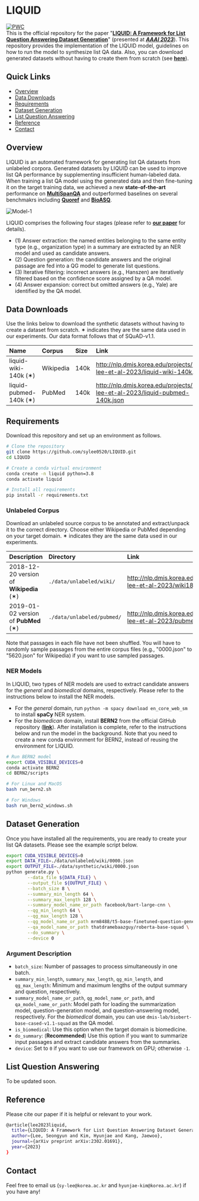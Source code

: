 # LIQUID
[![PWC](https://img.shields.io/endpoint.svg?url=https://paperswithcode.com/badge/liquid-a-framework-for-list-question/question-answering-on-multispanqa)](https://paperswithcode.com/sota/question-answering-on-multispanqa?p=liquid-a-framework-for-list-question) <br>
This is the official repository for the paper "[**LIQUID: A Framework for List Question Answering Dataset Generation**](https://arxiv.org/abs/2302.01691)" (presented at [***AAAI 2023***](https://aaai.org/Conferences/AAAI-23/)). This repository provides the implementation of the LIQUID model, guidelines on how to run the model to synthesize list QA data. Also, you can download generated datasets without having to create them from scratch (see **[here](#data-downloads)**).


## Quick Links

* [Overview](#overview)
* [Data Downloads](#data-downloads)
* [Requirements](#requirements)
* [Dataset Generation](#dataset-generation)
* [List Question Answering](#list-question-answering)
* [Reference](#reference)
* [Contact](#contact)

## Overview

LIQUID is an automated framework for generating list QA datasets from unlabeled corpora. Generated datasets by LIQUID can be used to improve list QA performance by supplementing insufficient human-labeled data. When training a list QA model using the generated data and then fine-tuning it on the target training data, we achieved a new **state-of-the-art** performance on **[MultiSpanQA](https://multi-span.github.io/)** and outperformed baselines on several benchmakrs including **[Quoref](https://arxiv.org/abs/1908.05803)** and **[BioASQ](http://bioasq.org/)**.

![Model-1](https://user-images.githubusercontent.com/72010172/185115620-3dbd69cd-5e37-4da0-acd6-e9dfb9ab0021.png)

LIQUID comprises the following four stages (please refer to **[our paper](https://arxiv.org/abs/2302.01691)** for details).

* (1) Answer extraction: the named entities belonging to the same entity type (e.g., organization type) in a summary are extracted by an NER model and used as candidate answers. 
* (2) Question generation: the candidate answers and the original passage are fed into a QG model to generate list questions. 
* (3) Iterative filtering: incorrect answers (e.g., Hanszen) are iteratively filtered based on the confidence score assigned by a QA model. 
* (4) Answer expansion: correct but omitted answers (e.g., Yale) are identified by the QA model.

## Data Downloads

Use the links below to download the synthetic datasets without having to create a dataset from scratch. ✶ indicates they are the same data used in our experiments. Our data format follows that of SQuAD-v1.1.

|              Name              | Corpus | Size | Link |
|:----------------------------------|:--------|:--------|:--------|
| liquid-wiki-140k (✶) | Wikipedia | 140k | http://nlp.dmis.korea.edu/projects/liquid-lee-et-al-2023/liquid-wiki-140k.json |
| liquid-pubmed-140k (✶) | PubMed | 140k | http://nlp.dmis.korea.edu/projects/liquid-lee-et-al-2023/liquid-pubmed-140k.json |

## Requirements

Download this repository and set up an environment as follows.

```bash
# Clone the repository
git clone https://github.com/sylee0520/LIQUID.git
cd LIQUID

# Create a conda virtual environment
conda create -n liquid python=3.8
conda activate liquid

# Install all requirements
pip install -r requirements.txt
```

### Unlabeled Corpus

Download an unlabeled source corpus to be annotated and extract/unpack it to the correct directory. Choose either Wikipedia or PubMed depending on your target domain. ✶ indicates they are the same data used in our experiments.

|              Description              | Directory | Link |
|:----------------------------------|:--------|:--------|
| 2018-12-20 version of **Wikipedia** (✶) | `./data/unlabeled/wiki/` | http://nlp.dmis.korea.edu/projects/liquid-lee-et-al-2023/wiki181220.zip |
| 2019-01-02 version of **PubMed** (✶) | `./data/unlabeled/pubmed/` | http://nlp.dmis.korea.edu/projects/liquid-lee-et-al-2023/pubmed190102.zip |

Note that passages in each file have not been shuffled. You will have to randomly sample passages from the entire corpus files (e.g., "0000.json" to "5620.json" for Wikipedia) if you want to use sampled passages.

### NER Models

In LIQUID, two types of NER models are used to extract candidate answers for the *general* and *biomedical* domains, respectively. Please refer to the instructions below to install the NER models.

* For the *general* domain, run `python -m spacy download en_core_web_sm` to install **spaCy** NER system.
* For the *biomedican* domain, install **BERN2** from the official GitHub repository (**[link](https://github.com/dmis-lab/BERN2)**). After installation is complete, refer to the instructions below and run the model in the background. Note that you need to create a new conda environment for BERN2, instead of reusing the environment for LIQUID.

```bash
# Run BERN2 model
export CUDA_VISIBLE_DEVICES=0
conda activate BERN2
cd BERN2/scripts

# For Linux and MacOS
bash run_bern2.sh

# For Windows
bash run_bern2_windows.sh
```

## Dataset Generation

Once you have installed all the requirements, you are ready to create your list QA datasets. Please see the example script below. 

```bash
export CUDA_VISIBLE_DEVICES=0
export DATA_FILE=./data/unlabeled/wiki/0000.json
export OUTPUT_FILE=./data/synthetic/wiki/0000.json
python generate.py \
    	--data_file ${DATA_FILE} \
    	--output_file ${OUTPUT_FILE} \
    	--batch_size 8 \
    	--summary_min_length 64 \
    	--summary_max_length 128 \
    	--summary_model_name_or_path facebook/bart-large-cnn \
    	--qg_min_length 64 \
    	--qg_max_length 128 \
    	--qg_model_name_or_path mrm8488/t5-base-finetuned-question-generation-ap \
    	--qa_model_name_or_path thatdramebaazguy/roberta-base-squad \
    	--do_summary \
    	--device 0
```

### Argument Description
- `batch_size`: Number of passages to process simultaneously in one batch.
- `summary_min_length`, `summary_max_length`, `qg_min_length`, and `qg_max_length`: Minimum and maximum lengths of the output summary and question, respectively.
- `summary_model_name_or_path`, `qg_model_name_or_path`, and `qa_model_name_or_path`: Model path for loading the summarization model, question-generation model, and question-answering model, respectively. For the *biomedical* domain, you can use `dmis-lab/biobert-base-cased-v1.1-squad` as the QA model.
- `is_biomedical`: Use this option when the target domain is biomedicine.
- `do_summary`: (**Recommended**) Use this option if you want to summarize input passages and extract candidate answers from the summaries.
- `device`: Set to `0` if you want to use our framework on GPU; otherwise `-1`.

## List Question Answering

To be updated soon.


## Reference
Please cite our paper if it is helpful or relevant to your work.

```bash
@article{lee2023liquid,
  title={LIQUID: A Framework for List Question Answering Dataset Generation},
  author={Lee, Seongyun and Kim, Hyunjae and Kang, Jaewoo},
  journal={arXiv preprint arXiv:2302.01691},
  year={2023}
}
```

## Contact
Feel free to email us (`sy-lee@korea.ac.kr` and `hyunjae-kim@korea.ac.kr`) if you have any!
